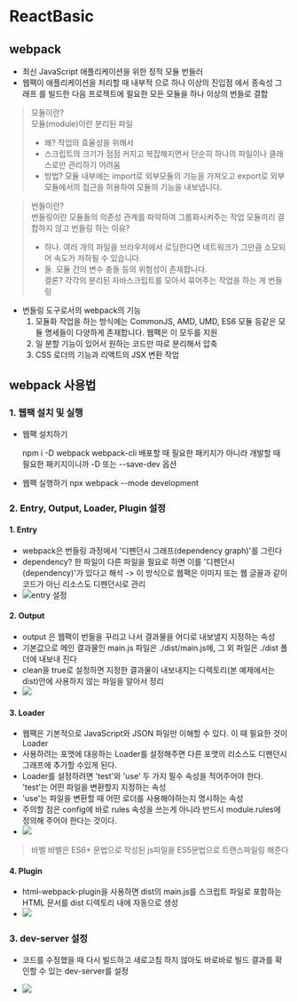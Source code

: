 # ReactBasic

## webpack
- 최신 JavaScript 애플리케이션을 위한 정적 모듈 번들러
- 웹팩이 애플리케이션을 처리할 때 내부적 으로 하나 이상의 진입점 에서 종속성 그래프 를 빌드한 다음 프로젝트에 필요한 모든 모듈을 하나 이상의 번들로 결합

>모듈이란?<br>
>모듈(module)이란 분리된 파일<br>
>- 왜? 작업의 효율성을 위해서<br> 
>- 스크립트의 크기가 점점 커지고 복잡해지면서 단순히 하나의 파일이나 클래스로만 관리하기 어려움<br>
>- 방법? 모듈 내부에는 import로 외부모듈의 기능을 가져오고 export로 외부 모듈에서의 접근을 허용하여 모듈의 기능을 내보냅니다.<br>

>번들이란?<br>
>번들링이란 모듈들의 의존성 관계를 파악하여 그룹화시켜주는 작업
>모듈끼리 결합하지 않고 번들링 하는 이유?<br>
>- 하나. 여러 개의 파일을 브라우저에서 로딩한다면 네트워크가 그만큼 소모되어 속도가 저하될 수 있습니다.<br>
>- 둘. 모듈 간의 변수 충돌 등의 위험성이 존재합니다. <br>
>결론? 각각의 분리된 자바스크립트를 모아서 묶어주는 작업을 하는 게 번들링<br>

- 번들링 도구로서의 webpack의 기능
    1. 모듈화 작업을 하는 방식에는 CommonJS, AMD, UMD, ES6 모듈 등같은 모듈 명세들이 다양하게 존재합니다. 웹팩은 이 모두를 지원
    2. 일 분할 기능이 있어서 원하는 코드만 따로 분리해서 압축
    3.  CSS 로더의 기능과 리액트의 JSX 변환 작업

## webpack 사용법

### 1. 웹팩 설치 및 실행
- 웹팩 설치하기 

    npm i -D webpack webpack-cli
    배포할 때 필요한 패키지가 아니라 개발할 때 필요한 패키지이니까 -D 또는 --save-dev 옵션

- 웹팩 실행하기
    npx webpack --mode development

### 2. Entry, Output, Loader, Plugin 설정

#### 1. Entry
- webpack은 번들링 과정에서 '디펜던시 그래프(dependency graph)'를 그린다
- dependency? 한 파일이 다른 파일을 필요로 하면 이를 '디펜던시(dependency)'가 있다고 해석 -> 이 방식으로 웹팩은 이미지 또는 웹 글꼴과 같이 코드가 아닌 리소스도 디펜던시로 관리
- ![entry 설정](https://media.vlpt.us/images/oh_yunseong/post/a965ece9-beb5-468f-b543-be494e0666f9/%E1%84%89%E1%85%B3%E1%84%8F%E1%85%B3%E1%84%85%E1%85%B5%E1%86%AB%E1%84%89%E1%85%A3%E1%86%BA%202022-04-03%20%E1%84%8B%E1%85%A9%E1%84%92%E1%85%AE%207.02.10.png)

#### 2. Output
- output 은 웹팩이 번들을 꾸리고 나서 결과물을 어디로 내보낼지 지정하는 속성
- 기본값으로 메인 결과물인 main.js 파일은 ./dist/main.js에, 그 외 파일은 ./dist 폴더에 내보내 진다
- clean을 true로 설정하면 지정한 결과물이 내보내지는 디렉토리(본 예제에서는 dist)안에 사용하지 않는 파일을 알아서 정리
- ![](https://media.vlpt.us/images/oh_yunseong/post/f0b8e728-275f-471d-94d3-6c16c462b547/%E1%84%89%E1%85%B3%E1%84%8F%E1%85%B3%E1%84%85%E1%85%B5%E1%86%AB%E1%84%89%E1%85%A3%E1%86%BA%202022-04-03%20%E1%84%8B%E1%85%A9%E1%84%92%E1%85%AE%207.24.36.png)

#### 3. Loader
- 웹팩은 기본적으로 JavaScript와 JSON 파일만 이해할 수 있다. 이 때 필요한 것이 Loader
- 사용하려는 포맷에 대응하는 Loader를 설정해주면 다른 포맷의 리소스도 디펜던시 그래프에 추가할 수있게 된다. 
- Loader를 설정하려면 'test'와 'use' 두 가지 필수 속성을 적어주어야 한다. 'test'는 어떤 파일을 변환할지 지정하는 속성
- 'use'는 파일을 변환할 때 어떤 로더를 사용해야하는지 명시하는 속성
- 주의할 점은 config에 바로 rules 속성을 쓰는게 아니라 반드시 module.rules에 정의해 주어야 한다는 것이다.
- ![](https://media.vlpt.us/images/oh_yunseong/post/72d28653-cd11-4b66-bb5a-8237b181a186/%E1%84%89%E1%85%B3%E1%84%8F%E1%85%B3%E1%84%85%E1%85%B5%E1%86%AB%E1%84%89%E1%85%A3%E1%86%BA%202022-04-03%20%E1%84%8B%E1%85%A9%E1%84%92%E1%85%AE%207.32.20.png)
>바벨
>바벨은 ES6+ 문법으로 작성된 js파일을 ES5문법으로 트랜스파일링 해준다

#### 4. Plugin
- html-webpack-plugin을 사용하면 dist의 main.js를 스크립트 파일로 포함하는 HTML 문서를 dist 디렉토리 내에 자동으로 생성
- ![](https://media.vlpt.us/images/oh_yunseong/post/1a671e3e-3289-440b-917d-39482404c569/%E1%84%89%E1%85%B3%E1%84%8F%E1%85%B3%E1%84%85%E1%85%B5%E1%86%AB%E1%84%89%E1%85%A3%E1%86%BA%202022-04-03%20%E1%84%8B%E1%85%A9%E1%84%92%E1%85%AE%207.35.50.png)

### 3. dev-server 설정

- 코드를 수정했을 때 다시 빌드하고 새로고침 하지 않아도 바로바로 빌드 결과를 확인할 수 있는 dev-server를 설정

- ![](https://media.vlpt.us/images/oh_yunseong/post/29e84908-6563-49bc-a209-2b13b1546c7e/%E1%84%89%E1%85%B3%E1%84%8F%E1%85%B3%E1%84%85%E1%85%B5%E1%86%AB%E1%84%89%E1%85%A3%E1%86%BA%202022-04-03%20%E1%84%8B%E1%85%A9%E1%84%92%E1%85%AE%207.38.37.png)

